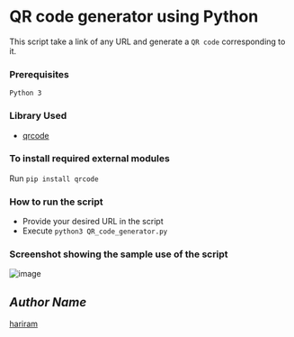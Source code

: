 # QR code generator using Python
This script take a link of any URL and generate a `QR code` corresponding to it.
### Prerequisites
`Python 3`
### Library Used
* [qrcode](https://github.com/lincolnloop/python-qrcode)

### To install required external modules
Run `pip install qrcode` 

### How to run the script
- Provide your desired URL in the script
- Execute `python3 QR_code_generator.py`

### Screenshot showing the sample use of the script
![image](https://github.com/user-attachments/assets/267d0e8e-64bd-4e73-91ed-3520bd83d0ac)

## *Author Name*
[hariram](https://github.com/hariram-ravindran)
